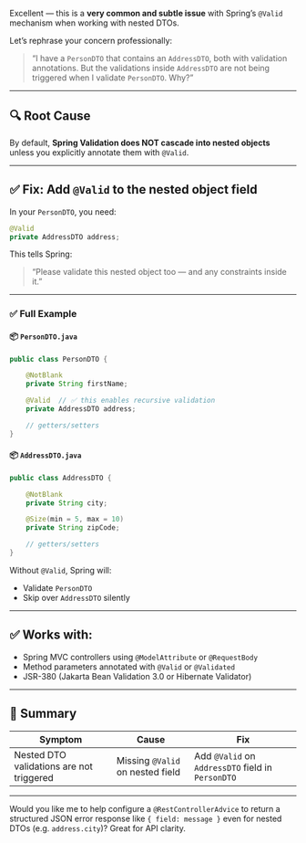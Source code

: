 Excellent — this is a **very common and subtle issue** with Spring’s `@Valid` mechanism when working with nested DTOs.

Let’s rephrase your concern professionally:

> “I have a `PersonDTO` that contains an `AddressDTO`, both with validation annotations. But the validations inside `AddressDTO` are not being triggered when I validate `PersonDTO`. Why?”

---

## 🔍 Root Cause

By default, **Spring Validation does NOT cascade into nested objects** unless you explicitly annotate them with `@Valid`.

---

## ✅ Fix: Add `@Valid` to the nested object field

In your `PersonDTO`, you need:

```java
@Valid
private AddressDTO address;
```

This tells Spring:

> “Please validate this nested object too — and any constraints inside it.”

---

### ✅ Full Example

#### 📦 `PersonDTO.java`

```java
public class PersonDTO {

    @NotBlank
    private String firstName;

    @Valid  // ✅ this enables recursive validation
    private AddressDTO address;

    // getters/setters
}
```

#### 📦 `AddressDTO.java`

```java
public class AddressDTO {

    @NotBlank
    private String city;

    @Size(min = 5, max = 10)
    private String zipCode;

    // getters/setters
}
```

Without `@Valid`, Spring will:

* Validate `PersonDTO`
* Skip over `AddressDTO` silently

---

## ✅ Works with:

* Spring MVC controllers using `@ModelAttribute` or `@RequestBody`
* Method parameters annotated with `@Valid` or `@Validated`
* JSR-380 (Jakarta Bean Validation 3.0 or Hibernate Validator)

---

## 🧠 Summary

| Symptom                                  | Cause                            | Fix                                               |
| ---------------------------------------- | -------------------------------- | ------------------------------------------------- |
| Nested DTO validations are not triggered | Missing `@Valid` on nested field | Add `@Valid` on `AddressDTO` field in `PersonDTO` |

---

Would you like me to help configure a `@RestControllerAdvice` to return a structured JSON error response like `{ field: message }` even for nested DTOs (e.g. `address.city`)? Great for API clarity.

